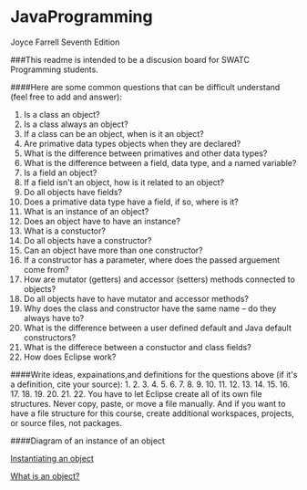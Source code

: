 # JavaProgramming
Joyce Farrell Seventh Edition

###This readme is intended to be a discusion board for SWATC Programming students. 

####Here are some common questions that can be difficult understand (feel free to add and answer):
1. Is a class an object?
2. Is a class always an object?
3. If a class can be an object, when is it an object?
4. Are primative data types objects when they are declared?
5. What is the difference between primatives and other data types?
6. What is the difference between a field, data type, and a named variable?
7. Is a field an object?
8. If a field isn't an object, how is it related to an object?
9. Do all objects have fields?
10. Does a primative data type have a field, if so, where is it?
11. What is an instance of an object?
12. Does an object have to have an instance?
13. What is a constuctor?
14. Do all objects have a constructor?
15. Can an object have more than one constructor?
16. If a constructor has a parameter, where does the passed arguement come from?
17. How are mutator (getters) and accessor (setters) methods connected to objects?
18. Do all objects have to have mutator and accessor methods? 
19. Why does the class and constructor have the same name – do they always have to?
20. What is the difference between a user defined default and Java default constructors?
21. What is the differece between a constuctor and class fields?
22. How does Eclipse work?

####Write ideas, expainations,and definitions for the questions above (if it's a definition, cite your source):
1. 
2.
3.
4.
5.
6.
7.
8.
9.
10.
11.
12.
13.
14.
15.
16.
17.
18.
19.
20.
21.
22. You have to let Eclipse create all of its own file structures. Never copy, paste, or move a file manually. And if you want to have a file structure for this course, create additional workspaces, projects, or source files, not packages.

####Diagram of an instance of an object

[Instantiating an object](https://drive.google.com/file/d/0B51DUErT4YwPVzVkVWhIbHJRU1k/view)

[What is an object?](https://drive.google.com/file/d/0B51DUErT4YwPbzQ4TW92Z2s3WnM/view)

